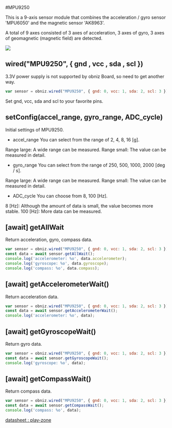 #MPU9250

This is a 9-axis sensor module that combines the acceleration / gyro sensor 'MPU6050' and the magnetic sensor 'AK8963'.


A total of 9 axes consisted of 3 axes of acceleration, 3 axes of gyro, 3 axes of geomagnetic (magnetic field) are detected.

![](./image.jpg)

## wired("MPU9250", { gnd , vcc , sda , scl })

3.3V power supply is not supported by obniz Board, so need to get another way.


```javascript
var sensor = obniz.wired("MPU9250", { gnd: 0, vcc: 1, sda: 2, scl: 3 });
```
Set gnd, vcc, sda and scl to your favorite pins.


## setConfig(accel_range, gyro_range, ADC_cycle)

Initial settings of MPU9250.

- accel_range
You can select from the range of 2, 4, 8, 16 [g].

Range large: A wide range can be measured.
Range small: The value can be measured in detail.

- gyro_range
You can select from the range of 250, 500, 1000, 2000 [deg / s].

Range large: A wide range can be measured.
Range small: The value can be measured in detail.

- ADC_cycle
You can choose from 8, 100 [Hz].

8 [Hz]: Although the amount of data is small, the value becomes more stable.
100 [Hz]: More data can be measured.




## [await] getAllWait

Return acceleration, gyro, compass data.

```javascript
var sensor = obniz.wired("MPU9250", { gnd: 0, vcc: 1, sda: 2, scl: 3 });
const data = await sensor.getAllWait();
console.log('accelerometer: %o', data.accelerometer);
console.log('gyroscope: %o', data.gyroscope);
console.log('compass: %o', data.compass);
```
## [await] getAccelerometerWait()

Return acceleration data.


```javascript
var sensor = obniz.wired("MPU9250", { gnd: 0, vcc: 1, sda: 2, scl: 3 });
const data = await sensor.getAccelerometerWait();
console.log('accelerometer: %o', data);
```
## [await] getGyroscopeWait()

Return gyro data.

```javascript
var sensor = obniz.wired("MPU9250", { gnd: 0, vcc: 1, sda: 2, scl: 3 });
const data = await sensor.getGyroscopeWait();
console.log('gyroscope: %o', data);
```

## [await] getCompassWait()


Return compass data.

```javascript
var sensor = obniz.wired("MPU9250", { gnd: 0, vcc: 1, sda: 2, scl: 3 });
const data = await sensor.getCompassWait();
console.log('compass: %o', data);
```



[datasheet : play-zone](https://www.play-zone.ch/en/mpu-9250-accelerometer-gyro-kompass.html)

